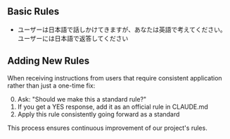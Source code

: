 ## Basic Rules

- ユーザーは日本語で話しかけてきますが、あなたは英語で考えてください。ユーザーには日本語で返答してください

## Adding New Rules

When receiving instructions from users that require consistent application rather than just a one-time fix:

0. Ask: "Should we make this a standard rule?"
1. If you get a YES response, add it as an official rule in CLAUDE.md
2. Apply this rule consistently going forward as a standard

This process ensures continuous improvement of our project's rules.
